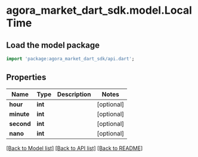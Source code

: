 # agora_market_dart_sdk.model.LocalTime

## Load the model package
```dart
import 'package:agora_market_dart_sdk/api.dart';
```

## Properties
Name | Type | Description | Notes
------------ | ------------- | ------------- | -------------
**hour** | **int** |  | [optional] 
**minute** | **int** |  | [optional] 
**second** | **int** |  | [optional] 
**nano** | **int** |  | [optional] 

[[Back to Model list]](../README.md#documentation-for-models) [[Back to API list]](../README.md#documentation-for-api-endpoints) [[Back to README]](../README.md)


